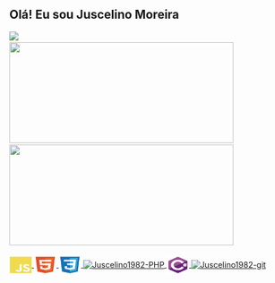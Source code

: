 ## Olá! Eu sou Juscelino Moreira
<div align="rigth">

 <img width="500" src="https://giphy.com/embed/3NtY188QaxDdC"/>
 
 </div>
 
 
<div>
  <a href="https://github.com/Juscelino1982"/>
  <img height="180em"width="400" src="https://github-readme-stats.vercel.app/api?username=kamissales&show_icons=true&theme=aura&include_all_commits=true&count_private=true"/>
  <img height="180em" width="400" src="https://github-readme-stats.vercel.app/api/top-langs/?username=Juscelino1982&layout=compact&langs_count=7&theme=aura"/>
</div>
  
  
<div style="display: inline_block"><br>
  <img align="center" alt="Kamis-Js" height="30" width="40" src="https://raw.githubusercontent.com/devicons/devicon/master/icons/javascript/javascript-plain.svg">
 <img align="center" alt="Juscelino1982-HTML" height="30" width="40" src="https://raw.githubusercontent.com/devicons/devicon/master/icons/html5/html5-original.svg">
 <img align="center" alt="Juscelino1982-CSS" height="30" width="40" src="https://raw.githubusercontent.com/devicons/devicon/master/icons/css3/css3-original.svg">
 <img align="center" alt="Juscelino1982-PHP" heigth="30" width="40" src="https://cdn.jsdelivr.net/gh/devicons/devicon/icons/php/php-original.svg" />
 <img align="center" alt="Juscelino1982-Csharp" height="30" width="40" src="https://raw.githubusercontent.com/devicons/devicon/master/icons/csharp/csharp-original.svg"> 
 <img align= "center" alt="Juscelino1982-git" height="30" width="40" src="https://cdn.jsdelivr.net/gh/devicons/devicon/icons/github/github-original.svg" />
 
